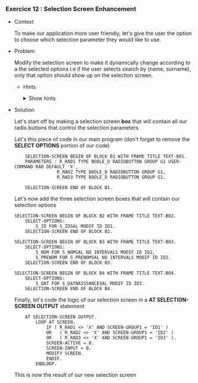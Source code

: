 ### Exercice 12 : Selection Screen Enhancement

- Context

    To make our application more user friendly, let's give the user the option to choose which selection parameter they would like to use.

- Problem

    Modify the selection screen to make it dynamically change according to a the selected options i.e if the user selects search by (name, surname), only that option should show up on the selection screen.

    - Hints 
        <details>
        <summary>Show hints</summary>

        * Instead of directly using **SELECT OPTIONS**, use **SELETCION SCREEN** in conjunction with **BLOCKS** and **RADIO-BUTTON GROUPS** 
        </details>

- Solution

    Let's start off by making a selection screen **box** that will contain all our radio buttons that control the selection parameters

    Let's this piece of code in our main program (don't forget to remove the **SELECT OPTIONS** portion of our code)

    ```abap
        SELECTION-SCREEN BEGIN OF BLOCK B1 WITH FRAME TITLE TEXT-B01.
        PARAMETERS : R_RAD1 TYPE BOOLE_D RADIOBUTTON GROUP G1 USER-COMMAND RAD DEFAULT 'X',
                    R_RAD2 TYPE BOOLE_D RADIOBUTTON GROUP G1,
                    R_RAD3 TYPE BOOLE_D RADIOBUTTON GROUP G1.

        SELECTION-SCREEN END OF BLOCK B1.
    ```	

    Let's now add the three selection screen boxes that will contain our selection options

    ```abap
    SELECTION-SCREEN BEGIN OF BLOCK B2 WITH FRAME TITLE TEXT-B02.
        SELECT-OPTIONS:
            S_ID FOR S_IDSAL MODIF ID ID1.
        SELECTION-SCREEN END OF BLOCK B2.

    SELECTION-SCREEN BEGIN OF BLOCK B3 WITH FRAME TITLE TEXT-B03.
        SELECT-OPTIONS:
            S_NOM FOR S_NOMSAL NO INTERVALS MODIF ID ID2,
            S_PRENOM FOR S_PRENOMSAL NO INTERVALS MODIF ID ID2.
        SELECTION-SCREEN END OF BLOCK B3.

    SELECTION-SCREEN BEGIN OF BLOCK B4 WITH FRAME TITLE TEXT-B04.
        SELECT-OPTIONS:
            S_DAT FOR S_DATNAISSANCESAL MODIF ID ID3.
        SELECTION-SCREEN END OF BLOCK B4.
    ```

    Finally, let's code the logic of our selection screen in a **AT SELECTION-SCREEN OUTPUT** statement

    ```abap
        AT SELECTION-SCREEN OUTPUT.
            LOOP AT SCREEN.
                IF ( R_RAD1 <> 'X' AND SCREEN-GROUP1 = 'ID1' )
                OR   ( R_RAD2 <> 'X' AND SCREEN-GROUP1 = 'ID2' )
                OR   ( R_RAD3 <> 'X' AND SCREEN-GROUP1 = 'ID3' ).
                SCREEN-ACTIVE = 0.
                SCREEN-INPUT = 0.
                MODIFY SCREEN.
                ENDIF.
            ENDLOOP.
    ```

    This is now the result of our new selection screen
    

